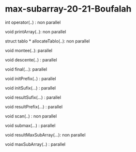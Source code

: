 # max-subarray-20-21-Boufalah


int operator(..) : non parallel 

void printArray(..): non parallel 

struct tablo * allocateTablo(..): non parallel


void montee(..): parallel

void descente(..) : parallel

void final(...): parallel


void initPrefix(..) : parallel

void initSufix(...) : parallel

void resultSufix(...) : parallel

void resultPrefix(...) : parallel


void scan(..) : non parallel

void submax(...) : parallel

void resultMaxSubArray(...): non parallel

void maxSubArray(..) : parallel
